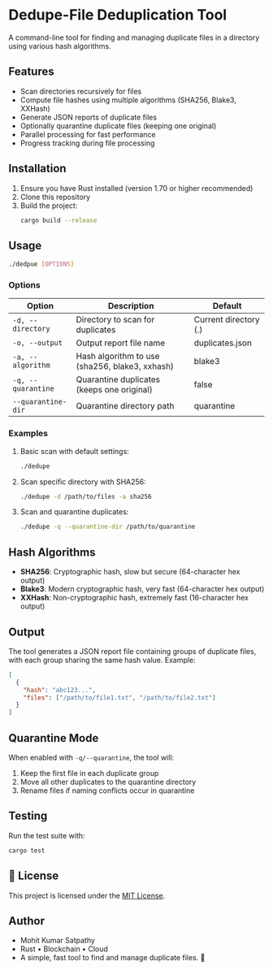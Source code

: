 # Dedupe-File Deduplication Tool

A command-line tool for finding and managing duplicate files in a directory using various hash algorithms.

## Features

- Scan directories recursively for files
- Compute file hashes using multiple algorithms (SHA256, Blake3, XXHash)
- Generate JSON reports of duplicate files
- Optionally quarantine duplicate files (keeping one original)
- Parallel processing for fast performance
- Progress tracking during file processing

## Installation

1. Ensure you have Rust installed (version 1.70 or higher recommended)
2. Clone this repository
3. Build the project:
   ```sh
   cargo build --release
   ```

## Usage

```sh
./dedpue [OPTIONS]
```

### Options

| Option | Description | Default |
|--------|-------------|---------|
| `-d, --directory` | Directory to scan for duplicates | Current directory (.) |
| `-o, --output` | Output report file name | duplicates.json |
| `-a, --algorithm` | Hash algorithm to use (sha256, blake3, xxhash) | blake3 |
| `-q, --quarantine` | Quarantine duplicates (keeps one original) | false |
| `--quarantine-dir` | Quarantine directory path | quarantine |

### Examples

1. Basic scan with default settings:
   ```sh
   ./dedupe
   ```

2. Scan specific directory with SHA256:
   ```sh
   ./dedupe -d /path/to/files -a sha256
   ```

3. Scan and quarantine duplicates:
   ```sh
   ./dedupe -q --quarantine-dir /path/to/quarantine
   ```

## Hash Algorithms

- **SHA256**: Cryptographic hash, slow but secure (64-character hex output)
- **Blake3**: Modern cryptographic hash, very fast (64-character hex output)
- **XXHash**: Non-cryptographic hash, extremely fast (16-character hex output)

## Output

The tool generates a JSON report file containing groups of duplicate files, with each group sharing the same hash value. Example:

```json
[
  {
    "hash": "abc123...",
    "files": ["/path/to/file1.txt", "/path/to/file2.txt"]
  }
]
```

## Quarantine Mode

When enabled with `-q/--quarantine`, the tool will:
1. Keep the first file in each duplicate group
2. Move all other duplicates to the quarantine directory
3. Rename files if naming conflicts occur in quarantine

## Testing

Run the test suite with:
```sh
cargo test
```
## 📄 License

This project is licensed under the [MIT License](LICENSE).

## Author
- Mohit Kumar Satpathy 
- Rust • Blockchain • Cloud
- A simple, fast tool to find and manage duplicate files. 🚀



